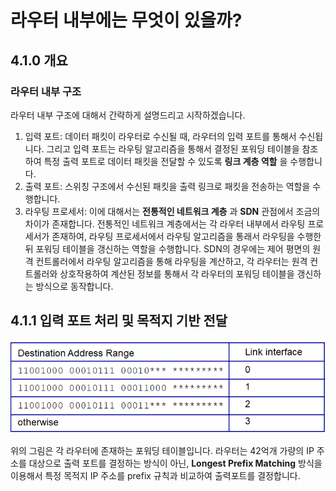 # 라우터 내부에는 무엇이 있을까?

## 4.1.0 개요

### 라우터 내부 구조

라우터 내부 구조에 대해서 간략하게 설명드리고 시작하겠습니다.

1. 입력 포트: 데이터 패킷이 라우터로 수신될 때, 라우터의 입력 포트를 통해서 수신됩니다. 그리고 입력 포트는 라우팅 알고리즘을 통해서 결정된 포워딩 테이블을 참조하여 특정 출력 포트로 데이터 패킷을 전달할 수 있도록 **링크 계층 역할** 을 수행합니다.
2. 출력 포트: 스위칭 구조에서 수신된 패킷을 출력 링크로 패킷을 전송하는 역할을 수행합니다.
3. 라우팅 프로세서: 이에 대해서는 **전통적인 네트워크 계층** 과 **SDN** 관점에서 조금의 차이가 존재합니다. 전통적인 네트워크 계층에서는 각 라우터 내부에서 라우팅 프로세서가 존재하여, 라우팅 프로세서에서 라우팅 알고리즘을 통래서 라우팅을 수행한 뒤 포워딩 테이블을 갱신하는 역할을 수행합니다. SDN의 경우에는 제어 평면의 원격 컨트롤러에서 라우팅 알고리즘을 통해 라우팅을 계산하고, 각 라우터는 원격 컨트롤러와 상호작용하여 계산된 정보를 통해서 각 라우터의 포워딩 테이블을 갱신하는 방식으로 동작합니다.

## 4.1.1 입력 포트 처리 및 목적지 기반 전달

<img src='../images/longest_prefix_matching.png'>

위의 그림은 각 라우터에 존재하는 포워딩 테이블입니다. 라우터는 42억개 가량의 IP 주소를 대상으로 출력 포트를 결정하는 방식이 아닌, **Longest Prefix Matching** 방식을 이용해서 특정 목적지 IP 주소를 prefix 규칙과 비교하여 출력포트를 결정합니다.